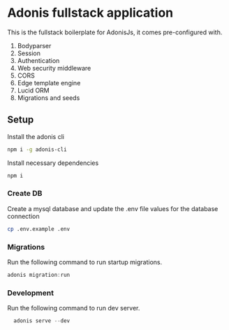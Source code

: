 # Adonis fullstack application

This is the fullstack boilerplate for AdonisJs, it comes pre-configured with.

1. Bodyparser
2. Session
3. Authentication
4. Web security middleware
5. CORS
6. Edge template engine
7. Lucid ORM
8. Migrations and seeds

## Setup

Install the adonis cli

```bash
npm i -g adonis-cli
```

Install necessary dependencies

```bash
npm i
```

### Create DB


Create a mysql database and update the .env file values for the database connection

```bash
cp .env.example .env
```


### Migrations

Run the following command to run startup migrations.

```js
adonis migration:run
```


### Development

Run the following command to run dev server.

```js
  adonis serve --dev
```



